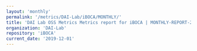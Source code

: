 ```yaml
---
layout: 'monthly'
permalink: '/metrics/DAI-Lab/iBOCA/MONTHLY/'
title: 'DAI Lab OSS Metrics Metrics report for iBOCA | MONTHLY-REPORT-2019-12-01'
organization: 'DAI-Lab'
repository: 'iBOCA'
current_date: '2019-12-01'
---
```

